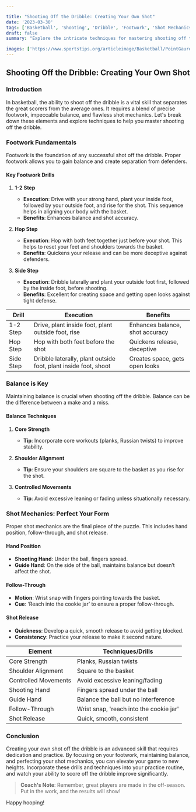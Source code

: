 ```yaml
---

title: "Shooting Off the Dribble: Creating Your Own Shot"
date: '2023-03-30'
tags: ['Basketball', 'Shooting', 'Dribble', 'Footwork', 'Shot Mechanics', 'Balance', 'Player Development', 'Coaching Wisdom', 'Basketball Tips']
draft: false
summary: "Explore the intricate techniques for mastering shooting off the dribble, focusing on essential elements such as footwork, balance, and shot mechanics."

images: ['https://www.sportstips.org/articleimage/Basketball/PointGaurd/shooting_off_the_dribble_creating_your_own_shot.webp']
---
```


## Shooting Off the Dribble: Creating Your Own Shot

### Introduction

In basketball, the ability to shoot off the dribble is a vital skill that separates the great scorers from the average ones. It requires a blend of precise footwork, impeccable balance, and flawless shot mechanics. Let's break down these elements and explore techniques to help you master shooting off the dribble.

### Footwork Fundamentals

Footwork is the foundation of any successful shot off the dribble. Proper footwork allows you to gain balance and create separation from defenders. 

#### Key Footwork Drills

1. **1-2 Step**
   - **Execution**: Drive with your strong hand, plant your inside foot, followed by your outside foot, and rise for the shot. This sequence helps in aligning your body with the basket.
   - **Benefits**: Enhances balance and shot accuracy.

2. **Hop Step**
   - **Execution**: Hop with both feet together just before your shot. This helps to reset your feet and shoulders towards the basket.
   - **Benefits**: Quickens your release and can be more deceptive against defenders.

3. **Side Step**
   - **Execution**: Dribble laterally and plant your outside foot first, followed by the inside foot, before shooting.
   - **Benefits**: Excellent for creating space and getting open looks against tight defense.

| Drill        | Execution                                | Benefits                   |
|--------------|------------------------------------------|----------------------------|
| 1-2 Step     | Drive, plant inside foot, plant outside foot, rise | Enhances balance, shot accuracy  |
| Hop Step     | Hop with both feet before the shot       | Quickens release, deceptive |
| Side Step    | Dribble laterally, plant outside foot, plant inside foot, shoot | Creates space, gets open looks |

### Balance is Key

Maintaining balance is crucial when shooting off the dribble. Balance can be the difference between a make and a miss.

#### Balance Techniques

1. **Core Strength**
   - **Tip**: Incorporate core workouts (planks, Russian twists) to improve stability.
   
2. **Shoulder Alignment**
   - **Tip**: Ensure your shoulders are square to the basket as you rise for the shot.

3. **Controlled Movements**
   - **Tip**: Avoid excessive leaning or fading unless situationally necessary.

### Shot Mechanics: Perfect Your Form

Proper shot mechanics are the final piece of the puzzle. This includes hand position, follow-through, and shot release.

#### Hand Position

- **Shooting Hand**: Under the ball, fingers spread.
- **Guide Hand**: On the side of the ball, maintains balance but doesn’t affect the shot.

#### Follow-Through

- **Motion**: Wrist snap with fingers pointing towards the basket.
- **Cue**: ‘Reach into the cookie jar’ to ensure a proper follow-through.

#### Shot Release

- **Quickness**: Develop a quick, smooth release to avoid getting blocked.
- **Consistency**: Practice your release to make it second nature.

| Element           | Techniques/Drills                              |
|-------------------|------------------------------------------------|
| Core Strength     | Planks, Russian twists                         |
| Shoulder Alignment| Square to the basket                           |
| Controlled Movements | Avoid excessive leaning/fading              |
| Shooting Hand     | Fingers spread under the ball                  |
| Guide Hand        | Balance the ball but no interference           |
| Follow-Through    | Wrist snap, 'reach into the cookie jar'        |
| Shot Release      | Quick, smooth, consistent                      |

### Conclusion

Creating your own shot off the dribble is an advanced skill that requires dedication and practice. By focusing on your footwork, maintaining balance, and perfecting your shot mechanics, you can elevate your game to new heights. Incorporate these drills and techniques into your practice routine, and watch your ability to score off the dribble improve significantly.

> **Coach's Note**: Remember, great players are made in the off-season. Put in the work, and the results will show!

Happy hooping!
```
